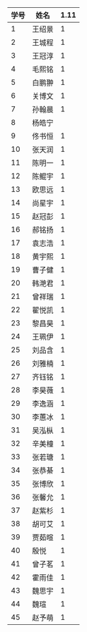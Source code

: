 | 学号 | 姓名   |  1.11    |
| ---- | ------ | ---- |
| 1    | 王绍景 |  1    |
| 2    | 王城程 |   1   |
| 3    | 王冠淳 |   1   |
| 4    | 毛熙铭 |    1  |
| 5    | 白鹏翀 |   1   |
| 6    | 关博文 |   1   |
| 7    | 孙翰晨 |   1   |
| 8    | 杨皓宁 |      |
| 9    | 佟书恒 |   1   |
| 10   | 张天润 |    1  |
| 11   | 陈明一 |  1    |
| 12   | 陈鲲宇 |  1   |
| 13   | 欧思远 |  1    |
| 14   | 尚星宇 |   1   |
| 15   | 赵冠彭 |   1   |
| 16   | 郝铭扬 |  1    |
| 17   | 袁志浩 |   1   |
| 18   | 黄宇熙 |   1   |
| 19   | 曹子健 |   1   |
| 20   | 韩滟君 |    1  |
| 21   | 曾祥瑞 |   1   |
| 22   | 翟悦凯 |   1   |
| 23   | 黎昌昊 |   1   |
| 24   | 王珮伊 |    1  |
| 25   | 刘品含 |   1   |
| 26   | 刘雅楠 |   1   |
| 27   | 齐钰铭 |   1   |
| 28   | 李昊薇 |   1   |
| 29   | 李逸涵 |    1  |
| 30   | 李蕙冰 |   1   |
| 31   | 吴泓枞 |  1    |
| 32   | 辛美橦 |    1  |
| 33   | 张若瑭 |   1   |
| 34   | 张恭綦 |   1   |
| 35   | 张博欣 |   1   |
| 36   | 张馨允 |   1   |
| 37   | 赵紫杉 |   1  |
| 38   | 胡可艾 |   1   |
| 39   | 贾茹暄 |   1   |
| 40   | 殷悦   |1|
| 41   | 曾子茗 |    1  |
| 42   | 霍雨佳 |  1    |
| 43   | 魏思宇 |    1  |
| 44   | 魏瑄   |   1   |
| 45   | 赵予萌 |    1  |
